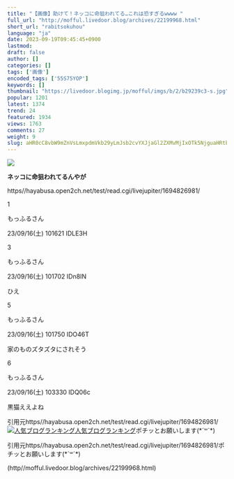 ```yaml
---
title: "【画像】助けて！ネッコに命狙われてる…これは恐すぎるwwww "
full_url: "http://mofful.livedoor.blog/archives/22199968.html"
short_url: "rabitsokuhou"
language: "ja"
date: 2023-09-19T09:45:45+0900
lastmod: 
draft: false
author: []
categories: []
tags: ['画像']
encoded_tags: ['55S75YOP']
keywords: []
thumbnail: "https://livedoor.blogimg.jp/mofful/imgs/b/2/b29239c3-s.jpg"
popular: 1201
latest: 1374
trend: 24
featured: 1934
views: 1763
comments: 27
weight: 9
slug: aHR0cC8vbW9mZnVsLmxpdmVkb29yLmJsb2cvYXJjaGl2ZXMvMjIxOTk5NjguaHRtbA==
---
```


![](https://livedoor.blogimg.jp/mofful/imgs/b/2/b29239c3-s.jpg)

<div><p><b><p>ネッコに命狙われてるんやが</p></b> https//hayabusa.open2ch.net/test/read.cgi/livejupiter/1694826981/</p><p class='t_h'>1 <p>もっふるさん</p> <p> 23/09/16(土) 101621 IDLE3H</p></p><p class='t_h'>3 <p>もっふるさん</p> <p> 23/09/16(土) 101702 IDn8IN</p></p> <p class='t_b'> ひえ </p> <p class='t_h'>5 <p>もっふるさん</p> <p> 23/09/16(土) 101750 IDO46T</p></p> <p class='t_b'> 家のものズタズタにされそう </p> <p class='t_h'>6 <p>もっふるさん</p> <p> 23/09/16(土) 103330 IDQ06c</p></p> <p class='t_b'> 黒猫ええよね </p> 引用元https//hayabusa.open2ch.net/test/read.cgi/livejupiter/1694826981/<a href='//blog.with2.net/link/?2036932'><img src='https//blog.with2.net/img/banner/banner_21.gif' title='人気ブログランキング'></a><a href='//blog.with2.net/link/?2036932'>人気ブログランキング</a>ポチッとお願いします(*´꒳`*)<img border='0' width='1' height='1' src='https//www11.a8.net/0.gif?a8mat=3BDUGQ+4RHMA+2HOM+BS629' alt=''> <p>引用元https//hayabusa.open2ch.net/test/read.cgi/livejupiter/1694826981/ポチッとお願いします(*´꒳`*)</p></div>

(http//mofful.livedoor.blog/archives/22199968.html)
